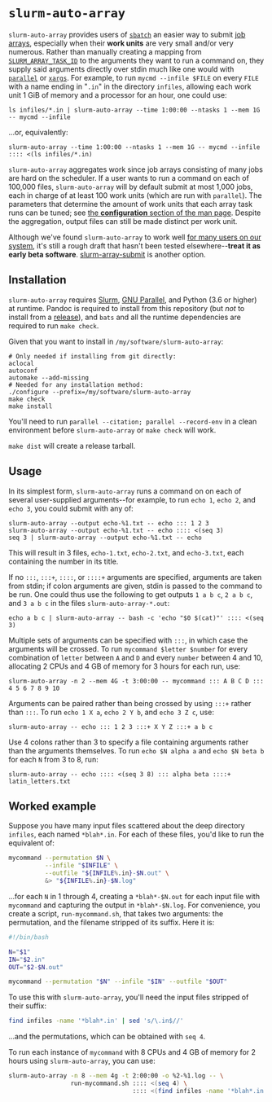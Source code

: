 # `slurm-auto-array`

`slurm-auto-array` provides users of [`sbatch`](https://slurm.schedmd.com/sbatch.html) an easier way to submit [job arrays](https://slurm.schedmd.com/job_array.html), especially when their **work units** are very small and/or very numerous. Rather than manually creating a mapping from [`SLURM_ARRAY_TASK_ID`](https://slurm.schedmd.com/job_array.html#env_vars) to the arguments they want to run a command on, they supply said arguments directly over stdin much like one would with [`parallel`](https://www.gnu.org/software/parallel/) or [`xargs`](https://manpages.org/xargs). For example, to run `mycmd --infile $FILE` on every `FILE` with a name ending in "`.in`" in the directory `infiles`, allowing each work unit 1 GiB of memory and a processor for an hour, one could use:

```shell
ls infiles/*.in | slurm-auto-array --time 1:00:00 --ntasks 1 --mem 1G -- mycmd --infile
```

...or, equivalently:

```shell
slurm-auto-array --time 1:00:00 --ntasks 1 --mem 1G -- mycmd --infile :::: <(ls infiles/*.in)
```

`slurm-auto-array` aggregates work since job arrays consisting of many jobs are hard on the scheduler. If a user wants to run a command on each of 100,000 files, `slurm-auto-array` will by default submit at most 1,000 jobs, each in charge of at least 100 work units (which are run with `parallel`). The parameters that determine the amount of work units that each array task runs can be tuned; see [the **configuration** section of the man page](share/man/man1/slurm-auto-array.1.md#configuration). Despite the aggregation, output files can still be made distinct per work unit.

Although we've found `slurm-auto-array` to work well [for many users on our system](https://rc.byu.edu/), it's still a rough draft that hasn't been tested elsewhere--**treat it as early beta software**. [slurm-array-submit](https://github.com/juliangilbey/slurm-array-submit) is another option.



## Installation

`slurm-auto-array` requires [Slurm](https://slurm.schedmd.com/overview.html), [GNU Parallel](https://www.gnu.org/software/parallel/), and Python (3.6 or higher) at runtime. Pandoc is required to install from this repository (but *not* to install from a [release](https://github.com/BYUHPC/slurm-auto-array/releases)), and `bats` and all the runtime dependencies are required to run `make check`.

Given that you want to install in `/my/software/slurm-auto-array`:

```shell
# Only needed if installing from git directly:
aclocal
autoconf
automake --add-missing
# Needed for any installation method:
./configure --prefix=/my/software/slurm-auto-array
make check
make install
```

You'll need to run `parallel --citation; parallel --record-env` in a clean environment before `slurm-auto-array` or `make check` will work.

`make dist` will create a release tarball.



## Usage

In its simplest form, `slurm-auto-array` runs a command on on each of several user-supplied arguments--for example, to run `echo 1`, `echo 2`, and `echo 3`, you could submit with any of:

```shell
slurm-auto-array --output echo-%1.txt -- echo ::: 1 2 3
slurm-auto-array --output echo-%1.txt -- echo :::: <(seq 3)
seq 3 | slurm-auto-array --output echo-%1.txt -- echo
```

This will result in 3 files, `echo-1.txt`, `echo-2.txt`, and `echo-3.txt`, each containing the number in its title.

If no `:::`, `:::+`, `::::`, or `::::+` arguments are specified, arguments are taken from stdin; if colon arguments are given, stdin is passed to the command to be run. One could thus use the following to get outputs `1 a b c`, `2 a b c`, and `3 a b c` in the files `slurm-auto-array-*.out`:

```shell
echo a b c | slurm-auto-array -- bash -c 'echo "$0 $(cat)"' :::: <(seq 3)
```

Multiple sets of arguments can be specified with `:::`, in which case the arguments will be crossed. To run `mycommand $letter $number` for every combination of `letter` between `A` and `D` and every `number` between 4 and 10, allocating 2 CPUs and 4 GB of memory for 3 hours for each run, use:

```shell
slurm-auto-array -n 2 --mem 4G -t 3:00:00 -- mycommand ::: A B C D ::: 4 5 6 7 8 9 10
```

Arguments can be paired rather than being crossed by using `:::+` rather than `:::`. To run `echo 1 X a`, `echo 2 Y b`, and `echo 3 Z c`, use:

```shell
slurm-auto-array -- echo ::: 1 2 3 :::+ X Y Z :::+ a b c
```

Use 4 colons rather than 3 to specify a file containing arguments rather than the arguments themselves. To run `echo $N alpha a` and `echo $N beta b` for each `N` from 3 to 8, run:

```shell
slurm-auto-array -- echo :::: <(seq 3 8) ::: alpha beta ::::+ latin_letters.txt
```



## Worked example

Suppose you have many input files scattered about the deep directory `infiles`, each named `*blah*.in`. For each of these files, you'd like to run the equivalent of:

```bash
mycommand --permutation $N \
          --infile "$INFILE" \
          --outfile "${INFILE%.in}-$N.out" \
          &> "${INFILE%.in}-$N.log"
```

...for each `N` in 1 through 4, creating a `*blah*-$N.out` for each input file with `mycommand` and capturing the output in `*blah*-$N.log`. For convenience, you create a script, `run-mycommand.sh`, that takes two arguments: the permutation, and the filename stripped of its suffix. Here it is:

```bash
#!/bin/bash

N="$1"
IN="$2.in"
OUT="$2-$N.out"

mycommand --permutation "$N" --infile "$IN" --outfile "$OUT"
```

To use this with `slurm-auto-array`, you'll need the input files stripped of their suffix:

```bash
find infiles -name '*blah*.in' | sed 's/\.in$//'
```

...and the permutations, which can be obtained with `seq 4`.

To run each instance of `mycommand` with 8 CPUs and 4 GB of memory for 2 hours using `slurm-auto-array`, you can use:

```bash
slurm-auto-array -n 8 --mem 4g -t 2:00:00 -o %2-%1.log -- \
                 run-mycommand.sh :::: <(seq 4) \
                                  :::: <(find infiles -name '*blah*.in' | sed 's/\.in$//')
```
